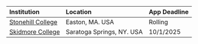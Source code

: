 
| **Institution** | **Location** | **App Deadline** |
| :----       | :---       | :--- |
| [Stonehill College](#stonehill) | Easton, MA. USA | Rolling |
| [Skidmore College](#skidmore) | Saratoga Springs, NY. USA | 10/1/2025 |
